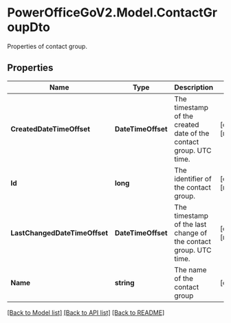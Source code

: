# PowerOfficeGoV2.Model.ContactGroupDto
Properties of contact group.

## Properties

Name | Type | Description | Notes
------------ | ------------- | ------------- | -------------
**CreatedDateTimeOffset** | **DateTimeOffset** | The timestamp of the created date of the contact group. UTC time. | [optional] [readonly] 
**Id** | **long** | The identifier of the contact group. | [optional] [readonly] 
**LastChangedDateTimeOffset** | **DateTimeOffset** | The timestamp of the last change of the contact group. UTC time. | [optional] [readonly] 
**Name** | **string** | The name of the contact group | [optional] 

[[Back to Model list]](../../README.md#documentation-for-models) [[Back to API list]](../../README.md#documentation-for-api-endpoints) [[Back to README]](../../README.md)

